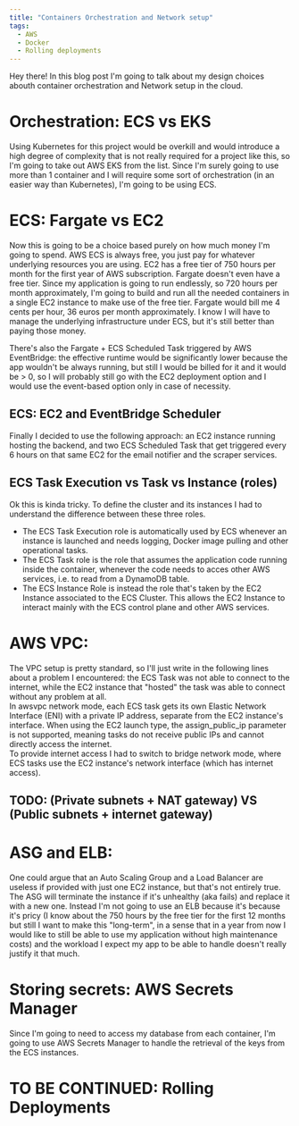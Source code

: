 ```yaml
---
title: "Containers Orchestration and Network setup"
tags:
  - AWS
  - Docker
  - Rolling deployments
---
```


Hey there! In this blog post I'm going to talk about my design choices abouth container orchestration and Network setup in the cloud.

# Orchestration: ECS vs EKS
Using Kubernetes for this project would be overkill and would introduce a high degree of complexity that is not really required for a project like this, so I'm going to take out AWS EKS from the list. Since I'm surely going to use more than 1 container and I will require some sort of orchestration (in an easier way than Kubernetes), I'm going to be using ECS. 

# ECS: Fargate vs EC2
Now this is going to be a choice based purely on how much money I'm going to spend. AWS ECS is always free, you just pay for whatever underlying resources you are using. EC2 has a free tier of 750 hours per month for the first year of AWS subscription. Fargate doesn't even have a free tier. Since my application is going to run endlessly, so 720 hours per month approximately, I'm going to build and run all the needed containers in a single EC2 instance to make use of the free tier. Fargate would bill me 4 cents per hour, 36 euros per month approximately. I know I will have to manage the underlying infrastructure under ECS, but it's still better than paying those money. 
    
There's also the Fargate + ECS Scheduled Task triggered by AWS EventBridge: the effective runtime would be significantly lower because the app wouldn't be always running, but still I would be billed for it and it would be > 0, so I will probably still go with the EC2 deployment option and I would use the event-based option only in case of necessity. 

## ECS: EC2 and EventBridge Scheduler
Finally I decided to use the following approach: an EC2 instance running hosting the backend, and two ECS Scheduled Task that get triggered every 6 hours on that same EC2 for the email notifier and the scraper services.

## ECS Task Execution vs Task vs Instance (roles) 
Ok this is kinda tricky. To define the cluster and its instances I had to understand the difference between these three roles. 
- The ECS Task Execution role is automatically used by ECS whenever an instance is launched and needs logging, Docker image pulling and other operational tasks. 
- The ECS Task role is the role that assumes the application code running inside the container, whenever the code needs to acces other AWS services, i.e. to read from a DynamoDB table.
- The ECS Instance Role is instead the role that's taken by the EC2 Instance associated to the ECS Cluster. This allows the EC2 Instance to interact mainly with the ECS control plane and other AWS services. 

# AWS VPC: 
The VPC setup is pretty standard, so I'll just write in the following lines about a problem I encountered: the ECS Task was not able to connect to the internet, while the EC2 instance that "hosted" the task was able to connect without any problem at all.   
In awsvpc network mode, each ECS task gets its own Elastic Network Interface (ENI) with a private IP address, separate from the EC2 instance's interface. When using the EC2 launch type, the assign_public_ip parameter is not supported, meaning tasks do not receive public IPs and cannot directly access the internet.  
To provide internet access I had to switch to bridge network mode, where ECS tasks use the EC2 instance's network interface (which has internet access).


## TODO: (Private subnets + NAT gateway) VS (Public subnets + internet gateway)


# ASG and ELB:
One could argue that an Auto Scaling Group and a Load Balancer are useless if provided with just one EC2 instance, but that's not entirely true. The ASG will terminate the instance if it's unhealthy (aka fails) and replace it with a new one. Instead I'm not going to use an ELB because it's because it's pricy (I know about the 750 hours by the free tier for the first 12 months but still I want to make this "long-term", in a sense that in a year from now I would like to still be able to use my application without high maintenance costs) and the workload I expect my app to be able to handle doesn't really justify it that much. 


# Storing secrets: AWS Secrets Manager
Since I'm going to need to access my database from each container, I'm going to use AWS Secrets Manager to handle the retrieval of the keys from the ECS instances. 

# TO BE CONTINUED: Rolling Deployments